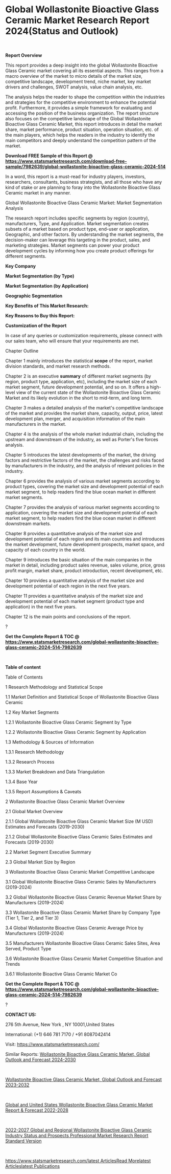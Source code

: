 <h1>Global Wollastonite Bioactive Glass Ceramic Market Research Report 2024(Status and Outlook)</h1><br/><p><strong>Report Overview</strong></p>
 
 
 
 <p>This report provides a deep insight into the global Wollastonite Bioactive Glass Ceramic market covering all its essential aspects. This ranges from a macro overview of the market to micro details of the market size, competitive landscape, development trend, niche market, key market drivers and challenges, SWOT analysis, value chain analysis, etc.</p>
 
 
 
 <p>The analysis helps the reader to shape the competition within the industries and strategies for the competitive environment to enhance the potential profit. Furthermore, it provides a simple framework for evaluating and accessing the position of the business organization. The report structure also focuses on the competitive landscape of the Global Wollastonite Bioactive Glass Ceramic Market, this report introduces in detail the market share, market performance, product situation, operation situation, etc. of the main players, which helps the readers in the industry to identify the main competitors and deeply understand the competition pattern of the market.</p>
 
 
 
 <p><strong>Download FREE Sample of this Report @ <a href="https://www.statsmarketresearch.com/download-free-sample/7982639/global-wollastonite-bioactive-glass-ceramic-2024-514">https://www.statsmarketresearch.com/download-free-sample/7982639/global-wollastonite-bioactive-glass-ceramic-2024-514</a></strong></p>
 
 
 
 <p>In a word, this report is a must-read for industry players, investors, researchers, consultants, business strategists, and all those who have any kind of stake or are planning to foray into the Wollastonite Bioactive Glass Ceramic market in any manner.</p>
 
 
 
 <p>Global Wollastonite Bioactive Glass Ceramic Market: Market Segmentation Analysis</p>
 
 
 
 <p>The research report includes specific segments by region (country), manufacturers, Type, and Application. Market segmentation creates subsets of a market based on product type, end-user or application, Geographic, and other factors. By understanding the market segments, the decision-maker can leverage this targeting in the product, sales, and marketing strategies. Market segments can power your product development cycles by informing how you create product offerings for different segments.</p>
 
 
 
 <p><strong>Key Company</strong></p>
 
 
 
 <p><strong>Market Segmentation (by Type)</strong></p>
 
 
 
 <p><strong>Market Segmentation (<strong>by Application</strong>)</strong></p>
 
 
 
 <p><strong>Geographic Segmentation</strong></p>
 
 
 
 <p><strong>Key Benefits of This Market Research:</strong></p>
 
 
 
 <p><strong>Key <strong>Reasons to Buy</strong> this Report:</strong></p>
 
 
 
 <p><strong>Customization of the Report</strong></p>
 
 
 
 <p>In case of any queries or customization requirements, please connect with our sales team, who will ensure that your requirements are met.</p>
 
 
 
 <p>Chapter Outline</p>
 
 
 
 <p>Chapter 1 mainly introduces the statistical <strong>scope</strong> of the report, market division standards, and market research methods.</p>
 
 
 
 <p>Chapter 2 is an executive <strong>summary</strong> of different market segments (by region, product type, application, etc), including the market size of each market segment, future development potential, and so on. It offers a high-level view of the current state of the Wollastonite Bioactive Glass Ceramic Market and its likely evolution in the short to mid-term, and long term.</p>
 
 
 
 <p>Chapter 3 makes a detailed analysis of the market&#39;s competitive landscape of the market and provides the market share, capacity, output, price, latest development plan, merger, and acquisition information of the main manufacturers in the market.</p>
 
 
 
 <p>Chapter 4 is the analysis of the whole market industrial chain, including the upstream and downstream of the industry, as well as Porter&#39;s five forces analysis.</p>
 
 
 
 <p>Chapter 5 introduces the latest developments of the market, the driving factors and restrictive factors of the market, the challenges and risks faced by manufacturers in the industry, and the analysis of relevant policies in the industry.</p>
 
 
 
 <p>Chapter 6 provides the analysis of various market segments according to product types, covering the market size and development potential of each market segment, to help readers find the blue ocean market in different market segments.</p>
 
 
 
 <p>Chapter 7 provides the analysis of various market segments according to application, covering the market size and development potential of each market segment, to help readers find the blue ocean market in different downstream markets.</p>
 
 
 
 <p>Chapter 8 provides a quantitative analysis of the market size and development potential of each region and its main countries and introduces the market development, future development prospects, market space, and capacity of each country in the world.</p>
 
 
 
 <p>Chapter 9 introduces the basic situation of the main companies in the market in detail, including product sales revenue, sales volume, price, gross profit margin, market share, product introduction, recent development, etc.</p>
 
 
 
 <p>Chapter 10 provides a quantitative analysis of the market size and development potential of each region in the next five years.</p>
 
 
 
 <p>Chapter 11 provides a quantitative analysis of the market size and development potential of each market segment (product type and application) in the next five years.</p>
 
 
 
 <p>Chapter 12 is the main points and conclusions of the report.</p>
 
 
 
 <p>? </p>
 
 
 
 <div><b>Get the Complete Report & TOC @ <a href="https://www.statsmarketresearch.com/global-wollastonite-bioactive-glass-ceramic-2024-514-7982639">https://www.statsmarketresearch.com/global-wollastonite-bioactive-glass-ceramic-2024-514-7982639</a></b></div>
 
 
 
 <p><br />
 
 <b>Table of content</b></p>
 
 
 
 <p>Table of Contents<br />
 
 1 Research Methodology and Statistical Scope<br />
 
 1.1 Market Definition and Statistical Scope of Wollastonite Bioactive Glass Ceramic<br />
 
 1.2 Key Market Segments<br />
 
 1.2.1 Wollastonite Bioactive Glass Ceramic Segment by Type<br />
 
 1.2.2 Wollastonite Bioactive Glass Ceramic Segment by Application<br />
 
 1.3 Methodology & Sources of Information<br />
 
 1.3.1 Research Methodology<br />
 
 1.3.2 Research Process<br />
 
 1.3.3 Market Breakdown and Data Triangulation<br />
 
 1.3.4 Base Year<br />
 
 1.3.5 Report Assumptions & Caveats<br />
 
 2 Wollastonite Bioactive Glass Ceramic Market Overview<br />
 
 2.1 Global Market Overview<br />
 
 2.1.1 Global Wollastonite Bioactive Glass Ceramic Market Size (M USD) Estimates and Forecasts (2019-2030)<br />
 
 2.1.2 Global Wollastonite Bioactive Glass Ceramic Sales Estimates and Forecasts (2019-2030)<br />
 
 2.2 Market Segment Executive Summary<br />
 
 2.3 Global Market Size by Region<br />
 
 3 Wollastonite Bioactive Glass Ceramic Market Competitive Landscape<br />
 
 3.1 Global Wollastonite Bioactive Glass Ceramic Sales by Manufacturers (2019-2024)<br />
 
 3.2 Global Wollastonite Bioactive Glass Ceramic Revenue Market Share by Manufacturers (2019-2024)<br />
 
 3.3 Wollastonite Bioactive Glass Ceramic Market Share by Company Type (Tier 1, Tier 2, and Tier 3)<br />
 
 3.4 Global Wollastonite Bioactive Glass Ceramic Average Price by Manufacturers (2019-2024)<br />
 
 3.5 Manufacturers Wollastonite Bioactive Glass Ceramic Sales Sites, Area Served, Product Type<br />
 
 3.6 Wollastonite Bioactive Glass Ceramic Market Competitive Situation and Trends<br />
 
 3.6.1 Wollastonite Bioactive Glass Ceramic Market Co</p>
 
 
 
 <div><b>Get the Complete Report & TOC @ <a href="https://www.statsmarketresearch.com/global-wollastonite-bioactive-glass-ceramic-2024-514-7982639">https://www.statsmarketresearch.com/global-wollastonite-bioactive-glass-ceramic-2024-514-7982639</a></b></div>
 
 
 
 <p>? </p>
 
 
 
 <p><b>CONTACT US:</b><br />
 
 276 5th Avenue, New York , NY 10001,United States<br />
 
 International: (+1) 646 781 7170 / +91 8087042414<br />
 
 Visit: <a href="https://www.statsmarketresearch.com/">https://www.statsmarketresearch.com/</a><br />
 
 Similar Reports: <a href="https://www.statsmarketresearch.com/global-wollastonite-bioactive-glass-ceramic-2024-514-7982639">Wollastonite Bioactive Glass Ceramic Market, Global Outlook and Forecast 2024-2030</a><br />
 
 <br />
 
 <a href="https://www.statsmarketresearch.com/global-wollastonite-bioactive-glass-ceramic-2024-514-7982639">Wollastonite Bioactive Glass Ceramic Market, Global Outlook and Forecast 2023-2032</a><br />
 
 <br />
 
 <a href="https://www.statsmarketresearch.com/global-wollastonite-bioactive-glass-ceramic-2024-514-7982639">Global and United States Wollastonite Bioactive Glass Ceramic Market Report & Forecast 2022-2028</a><br />
 
 <br />
 
 <a href="https://www.statsmarketresearch.com/global-wollastonite-bioactive-glass-ceramic-2024-514-7982639">2022-2027 Global and Regional Wollastonite Bioactive Glass Ceramic Industry Status and Prospects Professional Market Research Report Standard Version</a><br />
 
 <br />
 
 <a href="https://gyeongbokgung.com">https://www.statsmarketresearch.com/</a><a href="https://hallyeomaritime.com">latest Articles</a><a href="https://jingwansa.com">Read More</a><a href="https://nguoiviet.jp/">latest Articles</a><a href="https://www.intelmarketresearch.com/">latest Publications</a></p>